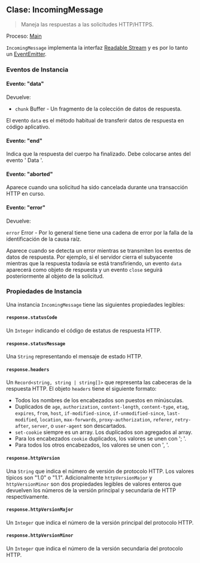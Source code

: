 ## Clase: IncomingMessage

> Maneja las respuestas a las solicitudes HTTP/HTTPS.

Proceso: [Main](../glossary.md#main-process)

`IncomingMessage` implementa la interfaz [Readable Stream](https://nodejs.org/api/stream.html#stream_readable_streams) y es por lo tanto un [EventEmitter][event-emitter].

### Eventos de Instancia

#### Evento: "data"

Devuelve:

* `chunk` Buffer - Un fragmento de la colección de datos de respuesta.

El evento `data` es el método habitual de transferir datos de respuesta en código aplicativo.

#### Evento: "end"

Indica que la respuesta del cuerpo ha finalizado. Debe colocarse antes del evento ' Data '.

#### Evento: "aborted"

Aparece cuando una solicitud ha sido cancelada durante una transacción HTTP en curso.

#### Evento: "error"

Devuelve:

`error` Error - Por lo general tiene tiene una cadena de error por la falla de la identificación de la causa raíz.

Aparece cuando se detecta un error mientras se transmiten los eventos de datos de respuesta. Por ejemplo, si el servidor cierra el subyacente mientras que la respuesta todavía se está transfiriendo, un evento `data` aparecerá como objeto de respuesta y un evento `close` seguirá posteriormente al objeto de la solicitud.

### Propiedades de Instancia

Una instancia `IncomingMessage` tiene las siguientes propiedades legibles:

#### `response.statusCode`

Un `Integer` indicando el código de estatus de respuesta HTTP.

#### `response.statusMessage`

Una `String` representando el mensaje de estado HTTP.

#### `response.headers`

Un `Record<string, string | string[]>` que representa las cabeceras de la respuesta HTTP. El objeto `headers` tiene el siguiente formato:

* Todos los nombres de los encabezados son puestos en minúsculas.
* Duplicados de `age`, `authorization`, `content-length`, `content-type`, `etag`, `expires`, `from`, `host`, `if-modified-since`, `if-unmodified-since`, `last-modified`, `location`, `max-forwards`, `proxy-authorization`, `referer`, `retry-after`, `server`, o `user-agent` son descartados.
* `set-cookie` siempre es un array. Los duplicados son agregados al array.
* Para los encabezados `cookie` duplicados, los valores se unen con '; '.
* Para todos los otros encabezados, los valores se unen con ', '.

#### `response.httpVersion`

Una `String` que indica el número de versión de protocolo HTTP. Los valores típicos son "1.0" o "1.1". Adicionalmente `httpVersionMajor` y `httpVersionMinor` son dos propiedades legibles de valores enteros que devuelven los números de la versión principal y secundaria de HTTP respectivamente.

#### `response.httpVersionMajor`

Un `Integer` que indica el número de la versión principal del protocolo HTTP.

#### `response.httpVersionMinor`

Un `Integer` que indica el número de la versión secundaria del protocolo HTTP.

[event-emitter]: https://nodejs.org/api/events.html#events_class_eventemitter
